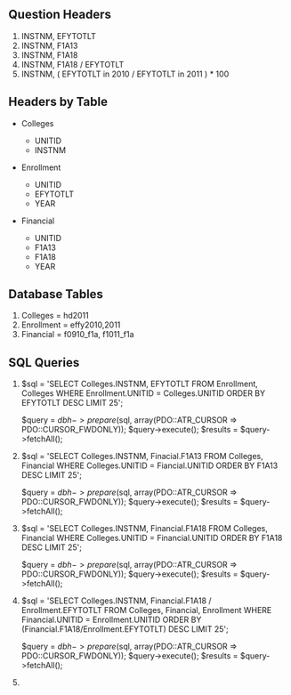 ## Question Headers
1. INSTNM, EFYTOTLT
2. INSTNM, F1A13
3. INSTNM, F1A18
4. INSTNM, F1A18 / EFYTOTLT
5. INSTNM, ( EFYTOTLT in 2010 / EFYTOTLT in 2011 ) * 100

## Headers by Table

- Colleges
	- UNITID
	- INSTNM

- Enrollment
	- UNITID
	- EFYTOTLT
	- YEAR

- Financial
	- UNITID
	- F1A13
	- F1A18
	- YEAR

## Database Tables

1. Colleges = hd2011
2. Enrollment = effy2010,2011
3. Financial = f0910_f1a, f1011_f1a

## SQL Queries

1. $sql = 'SELECT Colleges.INSTNM, EFYTOTLT 
		   FROM Enrollment, Colleges
		   WHERE Enrollment.UNITID = Colleges.UNITID
		   ORDER BY EFYTOTLT DESC 
		   LIMIT 25';

	$query = $dbh->prepare($sql, array(PDO::ATR_CURSOR => PDO::CURSOR_FWDONLY));
	$query->execute();
	$results = $query->fetchAll();


2. $sql = 'SELECT Colleges.INSTNM, Finacial.F1A13
		   FROM Colleges, Financial
		   WHERE Colleges.UNITID = Fiancial.UNITID
		   ORDER BY F1A13 DESC
		   LIMIT 25';
	
	$query = $dbh->prepare($sql, array(PDO::ATR_CURSOR => PDO::CURSOR_FWDONLY));
	$query->execute();
	$results = $query->fetchAll();


3.  $sql = 'SELECT Colleges.INSTNM, Financial.F1A18
			FROM Colleges, Financial
			WHERE Colleges.UNITID = Financial.UNITID
			ORDER BY F1A18 DESC
			LIMIT 25';

	$query = $dbh->prepare($sql, array(PDO::ATR_CURSOR => PDO::CURSOR_FWDONLY));
	$query->execute();
	$results = $query->fetchAll();


4. $sql = 'SELECT Colleges.INSTNM, Financial.F1A18 / Enrollment.EFYTOTLT
		   FROM Colleges, Financial, Enrollment
		   WHERE Financial.UNITID = Enrollment.UNITID
		   ORDER BY (Financial.F1A18/Enrollment.EFYTOTLT) DESC
		   LIMIT 25';


	$query = $dbh->prepare($sql, array(PDO::ATR_CURSOR => PDO::CURSOR_FWDONLY));
	$query->execute();
	$results = $query->fetchAll();


5. 